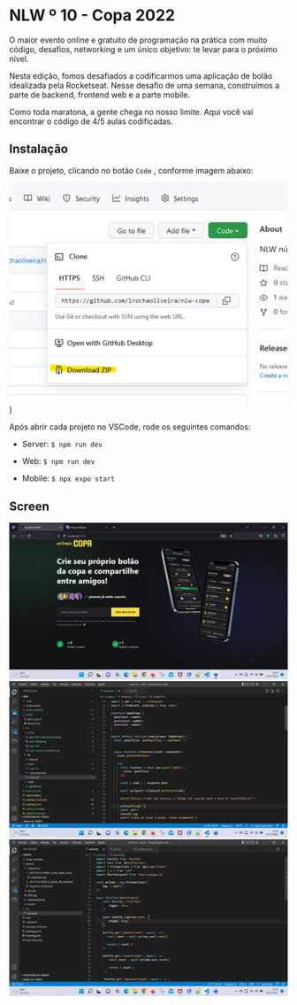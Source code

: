 


# NLW º 10 - Copa 2022
O maior evento online e gratuito de programação na prática com muito código, desafios, networking e um único objetivo: te levar para o próximo nível.

Nesta edição, fomos desafiados a codificarmos uma aplicação de bolão idealizada pela Rocketseat. Nesse desafio de uma semana, construímos a parte de backend, frontend web e a parte mobile.

Como toda maratona, a gente chega no nosso limite. Aqui você vai encontrar o código de 4/5 aulas codificadas. 

## Instalação

Baixe o projeto, clicando no botão `Code` , conforme imagem abaixo:

![Imagem](https://github.com/lrochaoliveira/nlw-copa-2022/blob/main/captura.png))

Após abrir cada projeto no VSCode, rode os seguintes comandos:

* Server: `$ npm run dev`

* Web: `$ npm run dev`

* Mobile: `$ npx expo start`


## Screen


![Web](https://github.com/lrochaoliveira/nlw-copa-2022/blob/main/tela.jpg)
![Frontend](https://github.com/lrochaoliveira/nlw-copa-2022/blob/main/frontend.jpg)
![BackEnd](https://github.com/lrochaoliveira/nlw-copa-2022/blob/main/backend.jpg)
